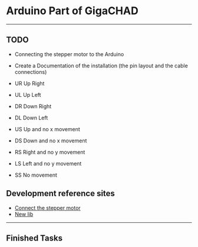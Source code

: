 # Arduino Part of GigaCHAD

---

## TODO

- Connecting the stepper motor to the Arduino
- Create a Documentation of the installation (the pin layout and the cable connections)

- UR Up Right
- UL Up Left
- DR Down Right
- DL Down Left
- US Up and no x movement
- DS Down and no x movement
- RS Right and no y movement
- LS Left and no y movement
- SS No movement

## Development reference sites

- [Connect the stepper motor](https://create.arduino.cc/projecthub/ingo-lohs/first-test-super-starterkit-from-elegoo-stepper-motor-5v-4b92dc)
- [New lib](https://github.com/MicroBahner/MobaTools)
---
## Finished Tasks